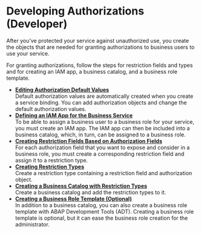 <!-- loio3cb5b1910c8b40e1b76eff47847e55d4 -->

# Developing Authorizations \(Developer\)

After you’ve protected your service against unauthorized use, you create the objects that are needed for granting authorizations to business users to use your service.

For granting authorizations, follow the steps for restriction fields and types and for creating an IAM app, a business catalog, and a business role template.

-   **[Editing Authorization Default Values](Editing_Authorization_Default_Values_266999e.md "Default authorization values are automatically created when you create a service binding. You can add authorization objects and change the
		default authorization values.")**  
Default authorization values are automatically created when you create a service binding. You can add authorization objects and change the default authorization values.
-   **[Defining an IAM App for the Business Service](Defining_an_IAM_App_for_the_Business_Service_d0249dd.md "To be able to assign a business user to a business role for your service, you must create an IAM app. The IAM app can then be included
		into a business catalog, which, in turn, can be assigned to a business role.")**  
To be able to assign a business user to a business role for your service, you must create an IAM app. The IAM app can then be included into a business catalog, which, in turn, can be assigned to a business role.
-   **[Creating Restriction Fields Based on Authorization Fields](Creating_Restriction_Fields_Based_on_Authorization_Fields_9b7935b.md "For each authorization field that you want to expose and consider in a business role, you must create a corresponding restriction field
		and assign it to a restriction type.")**  
For each authorization field that you want to expose and consider in a business role, you must create a corresponding restriction field and assign it to a restriction type.
-   **[Creating Restriction Types](Creating_Restriction_Types_a800fb0.md "Create a restriction type containing a restriction field and authorization object.")**  
Create a restriction type containing a restriction field and authorization object.
-   **[Creating a Business Catalog with Restriction Types](Creating_a_Business_Catalog_with_Restriction_Types_8e5691d.md "Create a business catalog and add the restriction types to it.")**  
Create a business catalog and add the restriction types to it.
-   **[Creating a Business Role Template \(Optional\)](Creating_a_Business_Role_Template_(Optional)_a97d732.md "In addition to a business catalog, you can also create a business role template with ABAP Development Tools (ADT). Creating a business
		role template is optional, but it can ease the business role creation for the administrator.")**  
In addition to a business catalog, you can also create a business role template with ABAP Development Tools \(ADT\). Creating a business role template is optional, but it can ease the business role creation for the administrator.

